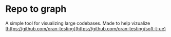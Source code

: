 # Repo to graph
A simple tool for visualizing large codebases. Made to help vizualize [https://github.com/oran-testing](https://github.com/oran-testing/soft-t-ue)
